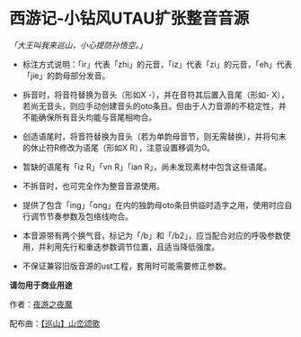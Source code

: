 # 西游记-小钻风UTAU扩张整音音源  
  
_「大王叫我来巡山，小心提防孙悟空。」_  
  
* 标注方式说明：「ir」代表「zhi」的元音，「iz」代表「zi」的元音，「eh」代表「jie」的韵母部分发音。  
  
* 拆音时，将音符替换为音头（形如X -），并在音符其后置入音尾（形如- X），若尚无音头，则应手动创建音头的oto条目。但由于人力音源的不稳定性，并不能确保所有音头均能与音尾相吻合。  
  
* 创造语尾时，将音符替换为音头（若为单韵母音节，则无需替换），并将句末的休止符R修改为语尾（形如X R），注意设置移调为0。  
  
* 暂缺的语尾有「iz R」「vn R」「ian R」，尚未发现素材中包含这些语尾。  
  
* 不拆音时，也可完全作为整音音源使用。  
  
* 提供了包含「ing」「ong」在内的独韵母oto条目供临时造字之用，使用时应自行调节节奏参数及包络线吻合。  
  
* 本音源带有两个换气音，标记为「/b」和「/b2」，应当配合对应的呼吸参数使用，并利用先行和重迭参数调节位置，且适当降低强度。  
  
* 不保证兼容旧版音源的ust工程，套用时可能需要修正参数。  
  
**请勿用于商业用途**  
  
作者：[夜游之夜魔](https://space.bilibili.com/3173802/)  
  
配布曲：[【巡山】山峦颂歌](https://www.bilibili.com/video/av10142478)  
